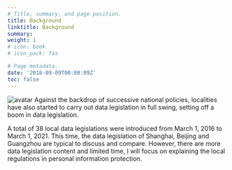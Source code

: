 ```yaml
---
# Title, summary, and page position.
title: Background
linktitle: Background
summary: 
weight: 1
# icon: book
# icon_pack: fas

# Page metadata.
date: '2018-09-09T00:00:09Z'
toc: false
---
```

![avatar](covers/1.png)
Against the backdrop of successive national policies, localities have also started to carry out data legislation in full swing, setting off a boom in data legislation.

A total of 38 local data legislations were introduced from March 1, 2016 to March 1, 2021. This time, the data legislation of Shanghai, Beijing and Guangzhou are typical to discuss and compare. However, there are more data legislation content and limited time, I will focus on explaining the local regulations in personal information protection.
